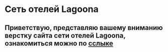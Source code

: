 # Сеть отелей Lagoona
## Приветствую, представляю вашему вниманию верстку сайта сети отелей Lagoona, ознакомиться можно по [сслыке](https://rshuva1ov.github.io/Lagoona-landing/)
